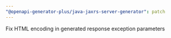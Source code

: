 ```yaml
---
"@openapi-generator-plus/java-jaxrs-server-generator": patch
---
```


Fix HTML encoding in generated response exception parameters
